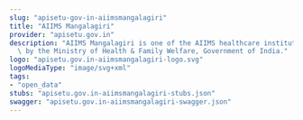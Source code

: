 ```yaml
---
slug: "apisetu-gov-in-aiimsmangalagiri"
title: "AIIMS Mangalagiri"
provider: "apisetu.gov.in"
description: "AIIMS Mangalagiri is one of the AIIMS healthcare institutes being established\
  \ by the Ministry of Health & Family Welfare, Government of India."
logo: "apisetu.gov.in-aiimsmangalagiri-logo.svg"
logoMediaType: "image/svg+xml"
tags:
- "open_data"
stubs: "apisetu.gov.in-aiimsmangalagiri-stubs.json"
swagger: "apisetu.gov.in-aiimsmangalagiri-swagger.json"
---
```

